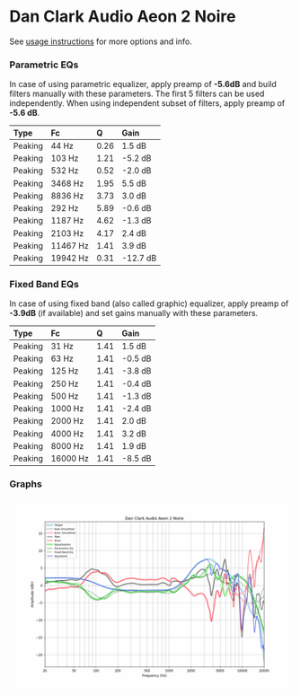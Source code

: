 # Dan Clark Audio Aeon 2 Noire
See [usage instructions](https://github.com/jaakkopasanen/AutoEq#usage) for more options and info.

### Parametric EQs
In case of using parametric equalizer, apply preamp of **-5.6dB** and build filters manually
with these parameters. The first 5 filters can be used independently.
When using independent subset of filters, apply preamp of **-5.6 dB**.

| Type    | Fc       |    Q | Gain     |
|:--------|:---------|:-----|:---------|
| Peaking | 44 Hz    | 0.26 | 1.5 dB   |
| Peaking | 103 Hz   | 1.21 | -5.2 dB  |
| Peaking | 532 Hz   | 0.52 | -2.0 dB  |
| Peaking | 3468 Hz  | 1.95 | 5.5 dB   |
| Peaking | 8836 Hz  | 3.73 | 3.0 dB   |
| Peaking | 292 Hz   | 5.89 | -0.6 dB  |
| Peaking | 1187 Hz  | 4.62 | -1.3 dB  |
| Peaking | 2103 Hz  | 4.17 | 2.4 dB   |
| Peaking | 11467 Hz | 1.41 | 3.9 dB   |
| Peaking | 19942 Hz | 0.31 | -12.7 dB |

### Fixed Band EQs
In case of using fixed band (also called graphic) equalizer, apply preamp of **-3.9dB**
(if available) and set gains manually with these parameters.

| Type    | Fc       |    Q | Gain    |
|:--------|:---------|:-----|:--------|
| Peaking | 31 Hz    | 1.41 | 1.5 dB  |
| Peaking | 63 Hz    | 1.41 | -0.5 dB |
| Peaking | 125 Hz   | 1.41 | -3.8 dB |
| Peaking | 250 Hz   | 1.41 | -0.4 dB |
| Peaking | 500 Hz   | 1.41 | -1.3 dB |
| Peaking | 1000 Hz  | 1.41 | -2.4 dB |
| Peaking | 2000 Hz  | 1.41 | 2.0 dB  |
| Peaking | 4000 Hz  | 1.41 | 3.2 dB  |
| Peaking | 8000 Hz  | 1.41 | 1.9 dB  |
| Peaking | 16000 Hz | 1.41 | -8.5 dB |

### Graphs
![](./Dan%20Clark%20Audio%20Aeon%202%20Noire.png)